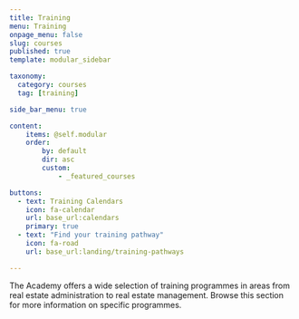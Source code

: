 ```yaml
---
title: Training
menu: Training
onpage_menu: false
slug: courses
published: true
template: modular_sidebar

taxonomy:
  category: courses
  tag: [training]

side_bar_menu: true

content:
    items: @self.modular
    order:
        by: default
        dir: asc
        custom:
            - _featured_courses

buttons:
  - text: Training Calendars
    icon: fa-calendar
    url: base_url:calendars
    primary: true
  - text: "Find your training pathway"
    icon: fa-road
    url: base_url:landing/training-pathways

---
```


The Academy offers a wide selection of training programmes in areas from real estate administration to real estate management. Browse this section for more information on specific programmes.
